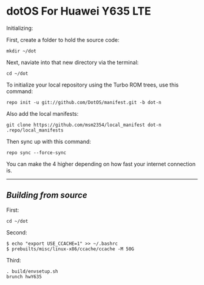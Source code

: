 dotOS  For Huawei Y635 LTE
=============================

Initializing:

First, create a folder to hold the source code: 

	mkdir ~/dot

Next, naviate into that new directory via the terminal:

	cd ~/dot

To initialize your local repository using the Turbo ROM trees, use this command:

	repo init -u git://github.com/DotOS/manifest.git -b dot-n

Also add the local manifests:

	git clone https://github.com/msm2354/local_manifest dot-n .repo/local_manifests

Then sync up with this command:

	repo sync --force-sync
	
You can make the 4 higher depending on how fast your internet connection is. 

-------------
 
_Building from source_
---------------

First:

	cd ~/dot

Second:

	$ echo "export USE_CCACHE=1" >> ~/.bashrc
	$ prebuilts/misc/linux-x86/ccache/ccache -M 50G

Third:

	. build/envsetup.sh
	brunch hwY635
